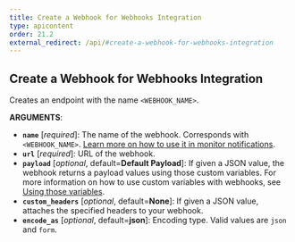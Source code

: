 ```yaml
---
title: Create a Webhook for Webhooks Integration
type: apicontent
order: 21.2
external_redirect: /api/#create-a-webhook-for-webhooks-integration
---
```


## Create a Webhook for Webhooks Integration

Creates an endpoint with the name `<WEBHOOK_NAME>`.

**ARGUMENTS**:

-   **`name`** [*required*]: The name of the webhook. Corresponds with `<WEBHOOK_NAME>`. [Learn more on how to use it in monitor notifications][1].
-   **`url`** [*required*]: URL of the webhook.
-   **`payload`** [*optional*, default=**Default Payload**]: If given a JSON value, the webhook returns a payload values using those custom variables. For more information on how to use custom variables with webhooks, see [Using those variables][2].
-   **`custom_headers`** [*optional*, default=**None**]: If given a JSON value, attaches the specified headers to your webhook.
-   **`encode_as`** [*optional*, default=**json**]: Encoding type. Valid values are `json` and `form`.

[1]: /monitors/notifications
[2]: /integrations/webhooks/#usage
